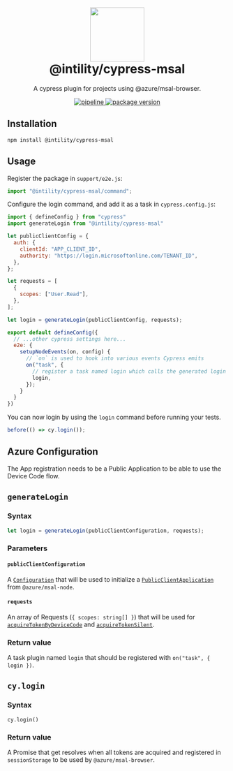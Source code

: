 <h1 align="center">
  <img src="https://avatars.githubusercontent.com/u/35199565" width="124px"/><br/>
  @intility/cypress-msal
</h1>

<p align="center">
  A cypress plugin for projects using @azure/msal-browser. 
</p>

<p align="center">
  <a href="https://github.com/Intility/cypress-msal/actions">
    <img alt="pipeline" src="https://github.com/Intility/cypress-msal/actions/workflows/publish.yml/badge.svg" style="max-width:100%;" />
  </a>
  <a href="https://www.npmjs.com/package/@intility/cypress-msal">
    <img alt="package version" src="https://img.shields.io/npm/v/@intility/cypress-msal?label=%40intility%2Fcypress-msal" style="max-width:100%;" />
  </a>
</p>

## Installation

```
npm install @intility/cypress-msal
```

## Usage

Register the package in `support/e2e.js`:

```js
import "@intility/cypress-msal/command";
```

Configure the login command, and add it as a task in `cypress.config.js`:

```js
import { defineConfig } from "cypress"
import generateLogin from "@intility/cypress-msal"

let publicClientConfig = {
  auth: {
    clientId: "APP_CLIENT_ID",
    authority: "https://login.microsoftonline.com/TENANT_ID",
  },
};

let requests = [
  {
    scopes: ["User.Read"],
  },
];

let login = generateLogin(publicClientConfig, requests);

export default defineConfig({
  // ...other cypress settings here...
  e2e: {
    setupNodeEvents(on, config) {
      // `on` is used to hook into various events Cypress emits
      on("task", {
        // register a task named login which calls the generated login from @intility/cypress-msal
        login,
      });
    }
  }
})
```

You can now login by using the `login` command before running your tests.

```js
before(() => cy.login());
```

## Azure Configuration

The App registration needs to be a Public Application to be able to use the Device Code flow.

## `generateLogin`

### Syntax

```js
let login = generateLogin(publicClientConfiguration, requests);
```

### Parameters

#### `publicClientConfiguration`

A [`Configuration`](https://azuread.github.io/microsoft-authentication-library-for-js/ref/modules/_azure_msal_node.html#configuration) that will be used to initialize a [`PublicClientApplication`](https://azuread.github.io/microsoft-authentication-library-for-js/ref/classes/_azure_msal_node.publicclientapplication.html) from `@azure/msal-node`.

#### `requests`

An array of Requests (`{ scopes: string[] }`) that will be used for [`acquireTokenByDeviceCode`](https://azuread.github.io/microsoft-authentication-library-for-js/ref/classes/_azure_msal_node.publicclientapplication.html#acquiretokenbydevicecode) and [`acquireTokenSilent`](https://azuread.github.io/microsoft-authentication-library-for-js/ref/classes/_azure_msal_node.publicclientapplication.html#acquiretokensilent).

### Return value

A task plugin named `login` that should be registered with `on("task", { login })`.

## `cy.login`

### Syntax

`cy.login()`

### Return value

A Promise that get resolves when all tokens are acquired and registered in `sessionStorage` to be used by `@azure/msal-browser`.
